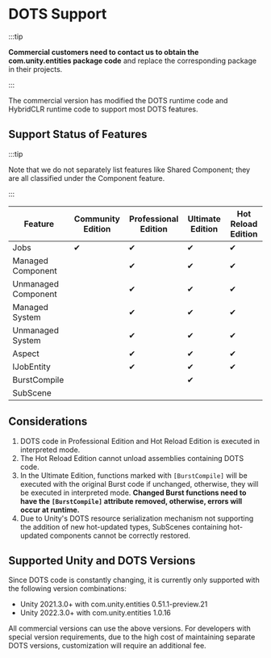 # DOTS Support

:::tip

**Commercial customers need to contact us to obtain the com.unity.entities package code** and replace the corresponding package in their projects.

:::

The commercial version has modified the DOTS runtime code and HybridCLR runtime code to support most DOTS features.


## Support Status of Features

:::tip

Note that we do not separately list features like Shared Component; they are all classified under the Component feature.

:::

| Feature          | Community Edition | Professional Edition | Ultimate Edition | Hot Reload Edition |
|------------------|-------------------|----------------------|------------------|--------------------|
| Jobs             | ✔                 | ✔                    | ✔                | ✔                  |
| Managed Component|                   | ✔                    | ✔                | ✔                  |
| Unmanaged Component|                 | ✔                    | ✔                | ✔                  |
| Managed System   |                   | ✔                    | ✔                | ✔                  |
| Unmanaged System|                    | ✔                    | ✔                | ✔                  |
| Aspect           |                   | ✔                    | ✔                | ✔                  |
| IJobEntity       |                   | ✔                    | ✔                | ✔                  |
| BurstCompile     |                   |                      | ✔                |                    |
| SubScene         |                   |                      |                  |                    |

## Considerations

1. DOTS code in Professional Edition and Hot Reload Edition is executed in interpreted mode.
2. The Hot Reload Edition cannot unload assemblies containing DOTS code.
3. In the Ultimate Edition, functions marked with `[BurstCompile]` will be executed with the original Burst code if unchanged, otherwise, they will be executed in interpreted mode. **Changed Burst functions need to have the `[BurstCompile]` attribute removed, otherwise, errors will occur at runtime.**
4. Due to Unity's DOTS resource serialization mechanism not supporting the addition of new hot-updated types, SubScenes containing hot-updated components cannot be correctly restored.

## Supported Unity and DOTS Versions

Since DOTS code is constantly changing, it is currently only supported with the following version combinations:

- Unity 2021.3.0+ with com.unity.entities 0.51.1-preview.21
- Unity 2022.3.0+ with com.unity.entities 1.0.16

All commercial versions can use the above versions. For developers with special version requirements, due to the high cost of maintaining separate DOTS versions, customization will require an additional fee.
